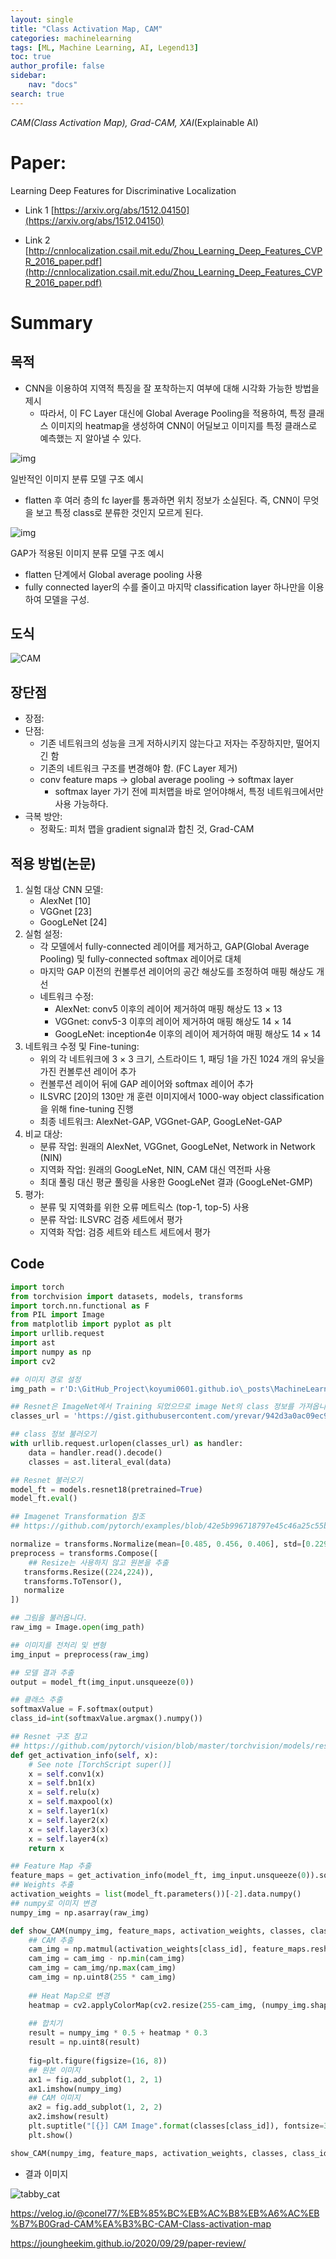 ```yaml
---
layout: single
title: "Class Activation Map, CAM"
categories: machinelearning
tags: [ML, Machine Learning, AI, Legend13]
toc: true
author_profile: false
sidebar:
    nav: "docs"
search: true
---
```


*CAM(Class Activation Map), Grad-CAM, XAI*(Explainable AI)





# Paper: 

Learning Deep Features for Discriminative Localization

- Link 1 [https://arxiv.org/abs/1512.04150](https://arxiv.org/abs/1512.04150)

- Link 2 [http://cnnlocalization.csail.mit.edu/Zhou_Learning_Deep_Features_CVPR_2016_paper.pdf](http://cnnlocalization.csail.mit.edu/Zhou_Learning_Deep_Features_CVPR_2016_paper.pdf)





# Summary

## 목적

- CNN을 이용하여 지역적 특징을 잘 포착하는지 여부에 대해 시각화 가능한 방법을 제시
  - 따라서, 이 FC Layer 대신에 Global Average Pooling을 적용하여, 특정 클래스 이미지의 heatmap을 생성하여 CNN이 어딜보고 이미지를 특정 클래스로 예측했는 지 알아낼 수 있다.



![img](https://joungheekim.github.io/img/in-post/2020/2020-09-29/formal_structure.png)

일반적인 이미지 분류 모델 구조 예시

- flatten 후 여러 층의 fc layer를 통과하면 위치 정보가 소실된다. 즉, CNN이 무엇을 보고 특정 class로 분류한 것인지 모르게 된다.



![img](https://joungheekim.github.io/img/in-post/2020/2020-09-29/suggest_structure.png)

GAP가 적용된 이미지 분류 모델 구조 예시

- flatten 단계에서 Global average pooling 사용
- fully connected layer의 수를 줄이고 마지막 classification layer 하나만을 이용하여 모델을 구성.



## 도식

![CAM]({{site.url}}\images\2023-12-20-Day3-CAM\CAM.png)





## 장단점

- 장점: 
- 단점: 
  - 기존 네트워크의 성능을 크게 저하시키지 않는다고 저자는 주장하지만, 떨어지긴 함
  - 기존의 네트워크 구조를 변경해야 함. (FC Layer 제거)
  - conv feature maps → global average pooling → softmax layer
    - softmax layer 가기 전에 피처맵을 바로 얻어야해서, 특정 네트워크에서만 사용 가능하다.
- 극복 방안:
  - 정확도: 피처 맵을 gradient signal과 합친 것, Grad-CAM



## 적용 방법(논문)

1. 실험 대상 CNN 모델:
   - AlexNet [10]
   - VGGnet [23]
   - GoogLeNet [24]
2. 실험 설정:
   - 각 모델에서 fully-connected 레이어를 제거하고, GAP(Global Average Pooling) 및 fully-connected softmax 레이어로 대체
   - 마지막 GAP 이전의 컨볼루션 레이어의 공간 해상도를 조정하여 매핑 해상도 개선
   - 네트워크 수정:
     - AlexNet: conv5 이후의 레이어 제거하여 매핑 해상도 13 × 13
     - VGGnet: conv5-3 이후의 레이어 제거하여 매핑 해상도 14 × 14
     - GoogLeNet: inception4e 이후의 레이어 제거하여 매핑 해상도 14 × 14
3. 네트워크 수정 및 Fine-tuning:
   - 위의 각 네트워크에 3 × 3 크기, 스트라이드 1, 패딩 1을 가진 1024 개의 유닛을 가진 컨볼루션 레이어 추가
   - 컨볼루션 레이어 뒤에 GAP 레이어와 softmax 레이어 추가
   - ILSVRC [20]의 130만 개 훈련 이미지에서 1000-way object classification을 위해 fine-tuning 진행
   - 최종 네트워크: AlexNet-GAP, VGGnet-GAP, GoogLeNet-GAP
4. 비교 대상:
   - 분류 작업: 원래의 AlexNet, VGGnet, GoogLeNet, Network in Network (NIN)
   - 지역화 작업: 원래의 GoogLeNet, NIN, CAM 대신 역전파 사용
   - 최대 풀링 대신 평균 풀링을 사용한 GoogLeNet 결과 (GoogLeNet-GMP)
5. 평가:
   - 분류 및 지역화를 위한 오류 메트릭스 (top-1, top-5) 사용
   - 분류 작업: ILSVRC 검증 세트에서 평가
   - 지역화 작업: 검증 세트와 테스트 세트에서 평가









## Code

```python
import torch
from torchvision import datasets, models, transforms
import torch.nn.functional as F
from PIL import Image
from matplotlib import pyplot as plt
import urllib.request
import ast
import numpy as np
import cv2

## 이미지 경로 설정
img_path = r'D:\GitHub_Project\koyumi0601.github.io\_posts\MachineLearning\Lecture_Legend13_Record\CAM_ClassActivationMap\cat.jpg'  # 분석할 이미지 파일 경로

## Resnet은 ImageNet에서 Training 되었으므로 image Net의 class 정보를 가져옵니다.
classes_url = 'https://gist.githubusercontent.com/yrevar/942d3a0ac09ec9e5eb3a/raw/238f720ff059c1f82f368259d1ca4ffa5dd8f9f5/imagenet1000_clsidx_to_labels.txt'

## class 정보 불러오기
with urllib.request.urlopen(classes_url) as handler:
    data = handler.read().decode()
    classes = ast.literal_eval(data)

## Resnet 불러오기
model_ft = models.resnet18(pretrained=True)
model_ft.eval()

## Imagenet Transformation 참조
## https://github.com/pytorch/examples/blob/42e5b996718797e45c46a25c55b031e6768f8440/imagenet/main.py#L89-L101

normalize = transforms.Normalize(mean=[0.485, 0.456, 0.406], std=[0.229, 0.224, 0.225])
preprocess = transforms.Compose([
    ## Resize는 사용하지 않고 원본을 추출
   transforms.Resize((224,224)),
   transforms.ToTensor(),
   normalize
])

## 그림을 불러옵니다.
raw_img = Image.open(img_path)

## 이미지를 전처리 및 변형
img_input = preprocess(raw_img)

## 모델 결과 추출
output = model_ft(img_input.unsqueeze(0))

## 클래스 추출
softmaxValue = F.softmax(output)
class_id=int(softmaxValue.argmax().numpy())

## Resnet 구조 참고
## https://github.com/pytorch/vision/blob/master/torchvision/models/resnet.py
def get_activation_info(self, x):
    # See note [TorchScript super()]
    x = self.conv1(x)
    x = self.bn1(x)
    x = self.relu(x)
    x = self.maxpool(x)
    x = self.layer1(x)
    x = self.layer2(x)
    x = self.layer3(x)
    x = self.layer4(x)
    return x

## Feature Map 추출
feature_maps = get_activation_info(model_ft, img_input.unsqueeze(0)).squeeze().detach().numpy()
## Weights 추출
activation_weights = list(model_ft.parameters())[-2].data.numpy()
## numpy로 이미지 변경
numpy_img = np.asarray(raw_img)

def show_CAM(numpy_img, feature_maps, activation_weights, classes, class_id):
    ## CAM 추출
    cam_img = np.matmul(activation_weights[class_id], feature_maps.reshape(feature_maps.shape[0], -1)).reshape(feature_maps.shape[1:])
    cam_img = cam_img - np.min(cam_img)
    cam_img = cam_img/np.max(cam_img)
    cam_img = np.uint8(255 * cam_img)
    
    ## Heat Map으로 변경
    heatmap = cv2.applyColorMap(cv2.resize(255-cam_img, (numpy_img.shape[1], numpy_img.shape[0])), cv2.COLORMAP_JET)
    
    ## 합치기
    result = numpy_img * 0.5 + heatmap * 0.3
    result = np.uint8(result)
    
    fig=plt.figure(figsize=(16, 8))
    ## 원본 이미지
    ax1 = fig.add_subplot(1, 2, 1)
    ax1.imshow(numpy_img)
    ## CAM 이미지
    ax2 = fig.add_subplot(1, 2, 2)
    ax2.imshow(result)
    plt.suptitle("[{}] CAM Image".format(classes[class_id]), fontsize=30)
    plt.show()

show_CAM(numpy_img, feature_maps, activation_weights, classes, class_id)
```

- 결과 이미지

![tabby_cat](D:/GitHub_Project/koyumi0601.github.io/_posts/MachineLearning/{{site.url}}/images/2023-12-20-Day3-CAM/tabby_cat.png)







https://velog.io/@conel77/%EB%85%BC%EB%AC%B8%EB%A6%AC%EB%B7%B0Grad-CAM%EA%B3%BC-CAM-Class-activation-map

https://joungheekim.github.io/2020/09/29/paper-review/